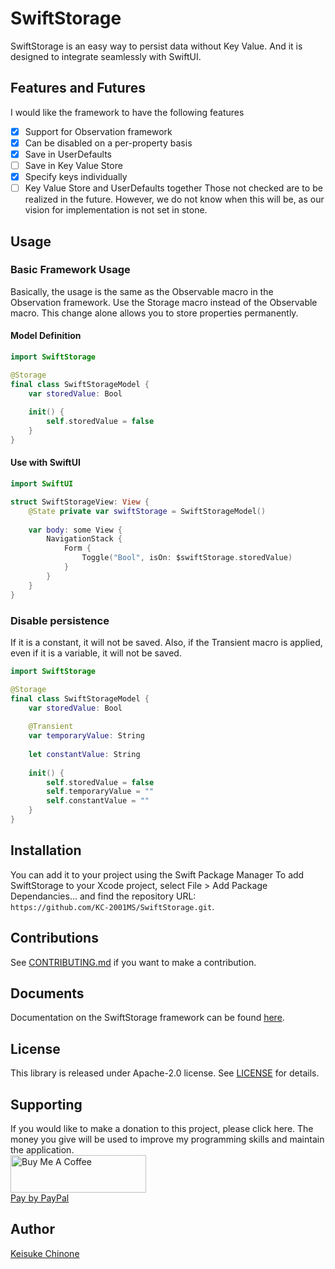 # SwiftStorage
SwiftStorage is an easy way to persist data without Key Value. And it is designed to integrate seamlessly with SwiftUI.

## Features and Futures
I would like the framework to have the following features
- [x] Support for Observation framework
- [x] Can be disabled on a per-property basis
- [x] Save in UserDefaults
- [ ] Save in Key Value Store
- [x] Specify keys individually
- [ ] Key Value Store and UserDefaults together
Those not checked are to be realized in the future. However, we do not know when this will be, as our vision for implementation is not set in stone.
## Usage
### Basic Framework Usage
Basically, the usage is the same as the Observable macro in the Observation framework.
Use the Storage macro instead of the Observable macro. This change alone allows you to store properties permanently.
#### Model Definition
```swift
import SwiftStorage

@Storage
final class SwiftStorageModel {
    var storedValue: Bool
    
    init() {
        self.storedValue = false
    }
}
```
#### Use with SwiftUI
```swift
import SwiftUI

struct SwiftStorageView: View {
    @State private var swiftStorage = SwiftStorageModel()
    
    var body: some View {
        NavigationStack {
            Form {
                Toggle("Bool", isOn: $swiftStorage.storedValue)
            }
        }
    }
}
```
### Disable persistence
If it is a constant, it will not be saved. Also, if the Transient macro is applied, even if it is a variable, it will not be saved.
```swift
import SwiftStorage

@Storage
final class SwiftStorageModel {
    var storedValue: Bool
    
    @Transient
    var temporaryValue: String
    
    let constantValue: String
    
    init() {
        self.storedValue = false
        self.temporaryValue = ""
        self.constantValue = ""
    }
}
```

## Installation
You can add it to your project using the Swift Package Manager To add SwiftStorage to your Xcode project, select File > Add Package Dependancies... and find the repository URL:  
`https://github.com/KC-2001MS/SwiftStorage.git`.

## Contributions
See [CONTRIBUTING.md](https://github.com/KC-2001MS/SwiftStorage/blob/main/CONTRIBUTING.md) if you want to make a contribution.

## Documents
Documentation on the SwiftStorage framework can be found [here](https://iroiro.dev/SwiftStorage/documentation/swiftstorage/).

## License
This library is released under Apache-2.0 license. See [LICENSE](https://github.com/KC-2001MS/SwiftStorage/blob/main/LICENSE) for details.

## Supporting
If you would like to make a donation to this project, please click here. The money you give will be used to improve my programming skills and maintain the application.  
<a href="https://www.buymeacoffee.com/iroiro" target="_blank">
    <img src="https://cdn.buymeacoffee.com/buttons/v2/default-yellow.png" alt="Buy Me A Coffee" style="height: 60px !important;width: 217px !important;" >
</a>  
[Pay by PayPal](https://paypal.me/iroiroWork?country.x=JP&locale.x=ja_JP)

## Author
[Keisuke Chinone](https://github.com/KC-2001MS)
